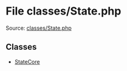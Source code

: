 File classes/State.php
=========

Source: [classes/State.php](https://github.com/PrestaShop/PrestaShop/blob/1.6.0.1/classes/State.php)


Classes
-------

* [StateCore](class.StateCore.md)

